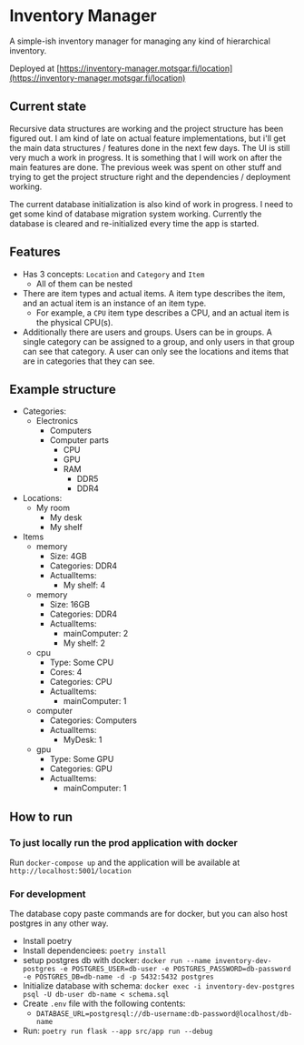 # Inventory Manager

A simple-ish inventory manager for managing any kind of hierarchical inventory.

Deployed at [https://inventory-manager.motsgar.fi/location](https://inventory-manager.motsgar.fi/location)

## Current state

Recursive data structures are working and the project structure has been figured out. I am kind of late on actual
feature implementations, but i'll get the main data structures / features done in the next few days. The UI is still
very much a work in progress. It is something that I will work on after the main features are done. The previous
week was spent on other stuff and trying to get the project structure right and the dependencies / deployment working.

The current database initialization is also kind of work in progress. I need to get some kind of database migration
system working. Currently the database is cleared and re-initialized every time the app is started.

## Features

-   Has 3 concepts: `Location` and `Category` and `Item`
    -   All of them can be nested
-   There are item types and actual items. A item type describes the item, and an actual item is an instance of an item type.
    -   For example, a `CPU` item type describes a CPU, and an actual item is the physical CPU(s).
-   Additionally there are users and groups. Users can be in groups. A single category can be assigned to a group, and only users in that group can see that category. A user can only see the locations and items that are in categories that they can see.

## Example structure

-   Categories:
    -   Electronics
        -   Computers
        -   Computer parts
            -   CPU
            -   GPU
            -   RAM
                -   DDR5
                -   DDR4
-   Locations:
    -   My room
        -   My desk
        -   My shelf
-   Items
    -   memory
        -   Size: 4GB
        -   Categories: DDR4
        -   ActualItems:
            -   My shelf: 4
    -   memory
        -   Size: 16GB
        -   Categories: DDR4
        -   ActualItems:
            -   mainComputer: 2
            -   My shelf: 2
    -   cpu
        -   Type: Some CPU
        -   Cores: 4
        -   Categories: CPU
        -   ActualItems:
            -   mainComputer: 1
    -   computer
        -   Categories: Computers
        -   ActualItems:
            -   MyDesk: 1
    -   gpu
        -   Type: Some GPU
        -   Categories: GPU
        -   ActualItems:
            -   mainComputer: 1

## How to run

### To just locally run the prod application with docker

Run `docker-compose up` and the application will be available at `http://localhost:5001/location`

### For development

The database copy paste commands are for docker, but you can also host postgres in any other way.

-   Install poetry
-   Install dependenciees: `poetry install`
-   setup postgres db with docker: `docker run --name inventory-dev-postgres -e POSTGRES_USER=db-user -e POSTGRES_PASSWORD=db-password -e POSTGRES_DB=db-name -d -p 5432:5432 postgres`
-   Initialize database with schema: `docker exec -i inventory-dev-postgres psql -U db-user db-name < schema.sql`
-   Create `.env` file with the following contents:
    -   `DATABASE_URL=postgresql://db-username:db-password@localhost/db-name`
-   Run: `poetry run flask --app src/app run --debug`
